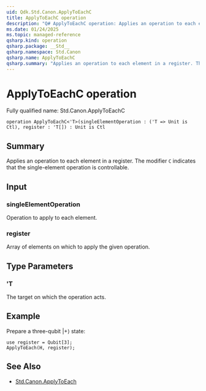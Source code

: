 ```yaml
---
uid: Qdk.Std.Canon.ApplyToEachC
title: ApplyToEachC operation
description: "Q# ApplyToEachC operation: Applies an operation to each element in a register. The modifier `C` indicates that the single-element operation is controllable."
ms.date: 01/24/2025
ms.topic: managed-reference
qsharp.kind: operation
qsharp.package: __Std__
qsharp.namespace: Std.Canon
qsharp.name: ApplyToEachC
qsharp.summary: "Applies an operation to each element in a register. The modifier `C` indicates that the single-element operation is controllable."
---
```


# ApplyToEachC operation

Fully qualified name: Std.Canon.ApplyToEachC

```qsharp
operation ApplyToEachC<'T>(singleElementOperation : ('T => Unit is Ctl), register : 'T[]) : Unit is Ctl
```

## Summary
Applies an operation to each element in a register.
The modifier `C` indicates that the single-element operation is controllable.

## Input
### singleElementOperation
Operation to apply to each element.
### register
Array of elements on which to apply the given operation.

## Type Parameters
### 'T
The target on which the operation acts.

## Example
Prepare a three-qubit |+⟩ state:
```qsharp
use register = Qubit[3];
ApplyToEach(H, register);
```

## See Also
- [Std.Canon.ApplyToEach](xref:Qdk.Std.Canon.ApplyToEach)
